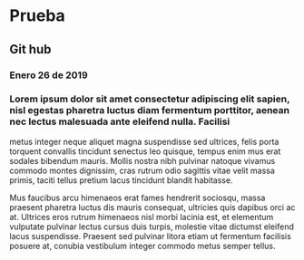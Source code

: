 # Prueba

## Git hub

### Enero 26 de 2019

### Lorem ipsum dolor sit amet consectetur adipiscing elit sapien, nisl egestas pharetra luctus diam fermentum porttitor, aenean nec lectus malesuada ante eleifend nulla. Facilisi 
metus integer neque aliquet magna suspendisse sed ultrices, felis porta torquent convallis tincidunt senectus leo quisque, tempus enim mus erat sodales bibendum mauris. Mollis nostra 
nibh pulvinar natoque vivamus commodo montes dignissim, cras rutrum odio sagittis vitae velit massa primis, taciti tellus pretium lacus tincidunt blandit habitasse.

Mus faucibus arcu himenaeos erat fames hendrerit sociosqu, massa praesent pharetra luctus dis mauris consequat, ultricies quis dapibus orci ac at. Ultrices eros rutrum himenaeos nisl 
morbi lacinia est, et elementum vulputate pulvinar lectus cursus duis turpis, molestie vitae dictumst eleifend lacus suspendisse. Praesent sed pulvinar litora etiam ut fermentum 
facilisis posuere at, conubia vestibulum integer commodo metus semper tellus.
